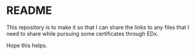 # README
This repository is to make it so that I can share the links to any files that I need to share while pursuing some certificates through EDx.

Hope this helps.

